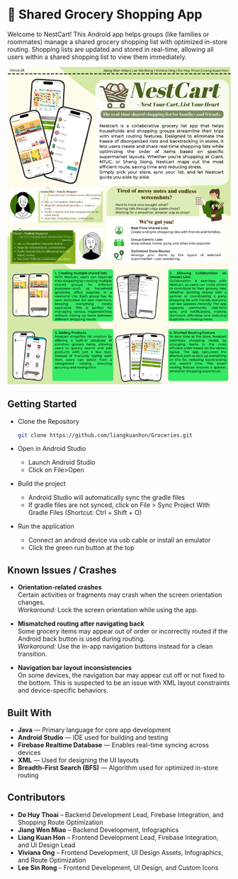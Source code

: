 # **🛒 Shared Grocery Shopping App**


Welcome to NestCart! This Android app helps groups (like families or roommates)
manage a shared grocery shopping list with optimized in-store routing. Shopping lists 
are updated and stored in real-time, allowing all users within a shared shopping list to 
view them immediately.  

![img.png](images/ISP%20Poster.png)

## Getting Started

* Clone the Repository
   ```bash
   git clone https://github.com/liangkuanhon/Groceries.git
  
* Open in Android Studio
  * Launch Android Studio
  * Click on File>Open

* Build the project
  * Android Studio will automatically sync the gradle files
  * If gradle files are not synced, click on File > Sync Project With Gradle Files (Shortcut: Ctrl + Shift + O)


* Run the application
  * Connect an android device via usb cable or install an emulator
  * Click the green run button at the top

## Known Issues / Crashes
* **Orientation-related crashes**  
  Certain activities or fragments may crash when the screen orientation changes.  
  *Workaround:* Lock the screen orientation while using the app.

* **Mismatched routing after navigating back**  
  Some grocery items may appear out of order or incorrectly routed if the Android back button is used during routing.  
  *Workaround:* Use the in-app navigation buttons instead for a clean transition.

* **Navigation bar layout inconsistencies**  
  On some devices, the navigation bar may appear cut off or not fixed to the bottom. This is suspected to be an issue with XML layout constraints and device-specific behaviors.


## Built With

* **Java** — Primary language for core app development
* **Android Studio** — IDE used for building and testing
* **Firebase Realtime Database** — Enables real-time syncing across devices
* **XML** — Used for designing the UI layouts
* **Breadth-First Search (BFS)** — Algorithm used for optimized in-store routing


## Contributors

* **Do Huy Thoai** – Backend Development Lead, Firebase Integration, and Shopping Route Optimization
* **Jiang Wen Miao** – Backend Development, Infographics
* **Liang Kuan Hon** – Frontend Development Lead, Firebase Integration, and UI Design Lead
* **Viviana Ong** – Frontend Development, UI Design Assets, Infographics, and Route Optimization
* **Lee Sin Rong** – Frontend Development, UI Design, and Custom Icons



